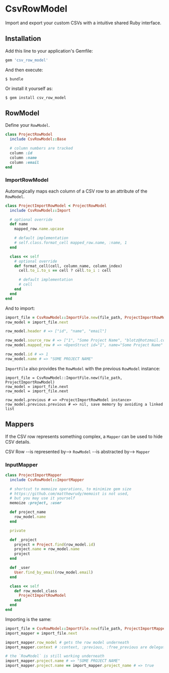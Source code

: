 # CsvRowModel

Import and export your custom CSVs with a intuitive shared Ruby interface.

## Installation

Add this line to your application's Gemfile:

```ruby
gem 'csv_row_model'
```

And then execute:

    $ bundle

Or install it yourself as:

    $ gem install csv_row_model

## RowModel

Define your `RowModel`.
```ruby
class ProjectRowModel
  include CsvRowModel::Base

  # column numbers are tracked
  column :id
  column :name
  column :email
end
```

### ImportRowModel

Automagically maps each column of a CSV row to an attribute of the `RowModel`.
```ruby
class ProjectImportRowModel < ProjectRowModel
  include CsvRowModel::Import

  # optional override
  def name
    mapped_row.name.upcase

    # default implementation
    # self.class.format_cell mapped_row.name, :name, 1
  end

  class << self
    # optional override
    def format_cell(cell, column_name, column_index)
      cell.to_i.to_s == cell ? cell.to_i : cell

      # default implementation
      # cell
    end
  end
end
```

And to import:
```ruby
import_file = CsvRowModel::ImportFile.new(file_path, ProjectImportRowModel)
row_model = import_file.next

row_model.header # => ["id", "name", "email"]

row_model.source_row # => ["1", "Some Project Name", "blotz@hotzmail.com"]
row_model.mapped_row # => <OpenStruct id="1", name="Some Project Name" email="blotz@hotzmail.com">

row_model.id # => 1
row_model.name # => "SOME PROJECT NAME"
```

`ImportFile` also provides the `RowModel` with the previous `RowModel` instance:
```
import_file = CsvRowModel::ImportFile.new(file_path, ProjectImportRowModel)
row_model = import_file.next
row_model = import_file.next

row_model.previous # => <ProjectImportRowModel instance>
row_model.previous.previous # => nil, save memory by avoiding a linked list
```

## Mappers

If the CSV row represents something complex, a `Mapper` can be used to hide CSV details.

CSV Row --is represented by--> `RowModel` --is abstracted by--> `Mapper`

### InputMapper
```ruby
class ProjectImportMapper
  include CsvRowModel::ImportMapper

  # shortcut to memoize operations, to minimize gem size
  # https://github.com/matthewrudy/memoist is not used,
  # but you may use it yourself
  memoize :project, :user

  def project_name
    row_model.name
  end

  private

  def _project
    project = Project.find(row_model.id)
    project.name = row_model.name
    project
  end

  def _user
    User.find_by_email(row_model.email)
  end

  class << self
    def row_model_class
      ProjectImportRowModel
    end
  end
end
```

Importing is the same:
```ruby
import_file = CsvRowModel::ImportFile.new(file_path, ProjectImportMapper)
import_mapper = import_file.next

import_mapper.row_model # gets the row model underneath
import_mapper.context # :context, :previous, :free_previous are delegated to row_model for convenience

# the `RowModel` is still working underneath
import_mapper.project.name # => "SOME PROJECT NAME"
import_mapper.project.name == import_mapper.project_name # => true
```